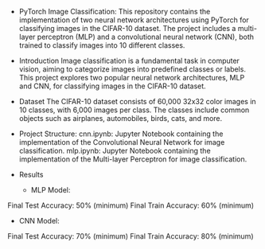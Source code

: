 - PyTorch Image Classification:
 This repository contains the implementation of two neural network architectures using PyTorch for classifying images in the CIFAR-10 dataset. The project includes a multi-layer perceptron (MLP) and a convolutional neural network (CNN), both trained to classify images into 10 different classes.



- Introduction
 Image classification is a fundamental task in computer vision, aiming to categorize images into predefined classes or labels. This project explores two popular neural network architectures, MLP and CNN, for classifying images in the CIFAR-10 dataset.




- Dataset
 The CIFAR-10 dataset consists of 60,000 32x32 color images in 10 classes, with 6,000 images per class. The classes include common objects such as airplanes, automobiles, birds, cats, and more.



- Project Structure:
 cnn.ipynb: Jupyter Notebook containing the implementation of the Convolutional Neural Network for image classification.
 mlp.ipynb: Jupyter Notebook containing the implementation of the Multi-layer Perceptron for image classification.

- Results
  - MLP Model:

Final Test Accuracy: 50% (minimum)
Final Train Accuracy: 60% (minimum)
  - CNN Model:

Final Test Accuracy: 70% (minimum)
Final Train Accuracy: 80% (minimum)

